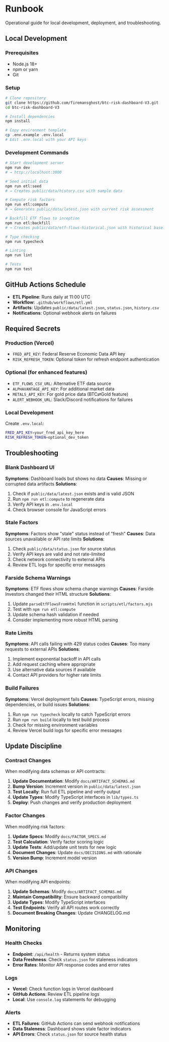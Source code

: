 # Runbook

Operational guide for local development, deployment, and troubleshooting.

## Local Development

### Prerequisites
- Node.js 18+ 
- npm or yarn
- Git

### Setup
```bash
# Clone repository
git clone https://github.com/firemansghost/btc-risk-dashboard-V3.git
cd btc-risk-dashboard-V3

# Install dependencies
npm install

# Copy environment template
cp .env.example .env.local
# Edit .env.local with your API keys
```

### Development Commands

```bash
# Start development server
npm run dev
# → http://localhost:3000

# Seed initial data
npm run etl:seed
# → Creates public/data/history.csv with sample data

# Compute risk factors
npm run etl:compute
# → Generates public/data/latest.json with current risk assessment

# Backfill ETF flows to inception
npm run etl:backfill
# → Creates public/data/etf-flows-historical.json with historical baseline

# Type checking
npm run typecheck

# Linting
npm run lint

# Tests
npm run test
```

## GitHub Actions Schedule

- **ETL Pipeline**: Runs daily at 11:00 UTC
- **Workflow**: `.github/workflows/etl.yml`
- **Artifacts**: Updates `public/data/latest.json`, `status.json`, `history.csv`
- **Notifications**: Optional webhook alerts on failures

## Required Secrets

### Production (Vercel)
- `FRED_API_KEY`: Federal Reserve Economic Data API key
- `RISK_REFRESH_TOKEN`: Optional token for refresh endpoint authentication

### Optional (for enhanced features)
- `ETF_FLOWS_CSV_URL`: Alternative ETF data source
- `ALPHAVANTAGE_API_KEY`: For additional market data
- `METALS_API_KEY`: For gold price data (BTC⇄Gold feature)
- `ALERT_WEBHOOK_URL`: Slack/Discord notifications for failures

### Local Development
Create `.env.local`:
```bash
FRED_API_KEY=your_fred_api_key_here
RISK_REFRESH_TOKEN=optional_dev_token
```

## Troubleshooting

### Blank Dashboard UI
**Symptoms**: Dashboard loads but shows no data
**Causes**: Missing or corrupted data artifacts
**Solutions**:
1. Check if `public/data/latest.json` exists and is valid JSON
2. Run `npm run etl:compute` to regenerate data
3. Verify API keys in `.env.local`
4. Check browser console for JavaScript errors

### Stale Factors
**Symptoms**: Factors show "stale" status instead of "fresh"
**Causes**: Data sources unavailable or API rate limits
**Solutions**:
1. Check `public/data/status.json` for source status
2. Verify API keys are valid and not rate-limited
3. Check network connectivity to external APIs
4. Review ETL logs for specific error messages

### Farside Schema Warnings
**Symptoms**: ETF flows show schema change warnings
**Causes**: Farside Investors changed their HTML structure
**Solutions**:
1. Update `parseEtfFlowsFromHtml` function in `scripts/etl/factors.mjs`
2. Test with `npm run etl:compute`
3. Update schema hash validation if needed
4. Consider implementing more robust HTML parsing

### Rate Limits
**Symptoms**: API calls failing with 429 status codes
**Causes**: Too many requests to external APIs
**Solutions**:
1. Implement exponential backoff in API calls
2. Add request caching where appropriate
3. Use alternative data sources if available
4. Contact API providers for higher rate limits

### Build Failures
**Symptoms**: Vercel deployment fails
**Causes**: TypeScript errors, missing dependencies, or build issues
**Solutions**:
1. Run `npm run typecheck` locally to catch TypeScript errors
2. Run `npm run build` locally to test build process
3. Check for missing environment variables
4. Review Vercel build logs for specific error messages

## Update Discipline

### Contract Changes
When modifying data schemas or API contracts:

1. **Update Documentation**: Modify `docs/ARTIFACT_SCHEMAS.md`
2. **Bump Version**: Increment version in `public/data/latest.json`
3. **Test Locally**: Run full ETL pipeline and verify output
4. **Update Types**: Modify TypeScript interfaces in `lib/types.ts`
5. **Deploy**: Push changes and verify production deployment

### Factor Changes
When modifying risk factors:

1. **Update Specs**: Modify `docs/FACTOR_SPECS.md`
2. **Test Calculation**: Verify factor scoring logic
3. **Update Tests**: Add/update unit tests for new logic
4. **Document Changes**: Update `docs/DECISIONS.md` with rationale
5. **Version Bump**: Increment model version

### API Changes
When modifying API endpoints:

1. **Update Schemas**: Modify `docs/ARTIFACT_SCHEMAS.md`
2. **Maintain Compatibility**: Ensure backward compatibility
3. **Update Types**: Modify TypeScript interfaces
4. **Test Endpoints**: Verify all API routes work correctly
5. **Document Breaking Changes**: Update CHANGELOG.md

## Monitoring

### Health Checks
- **Endpoint**: `/api/health` - Returns system status
- **Data Freshness**: Check `status.json` for staleness indicators
- **Error Rates**: Monitor API response codes and error rates

### Logs
- **Vercel**: Check function logs in Vercel dashboard
- **GitHub Actions**: Review ETL pipeline logs
- **Local**: Use `console.log` statements for debugging

### Alerts
- **ETL Failures**: GitHub Actions can send webhook notifications
- **Data Staleness**: Dashboard shows stale factor indicators
- **API Errors**: Check `status.json` for source health status

